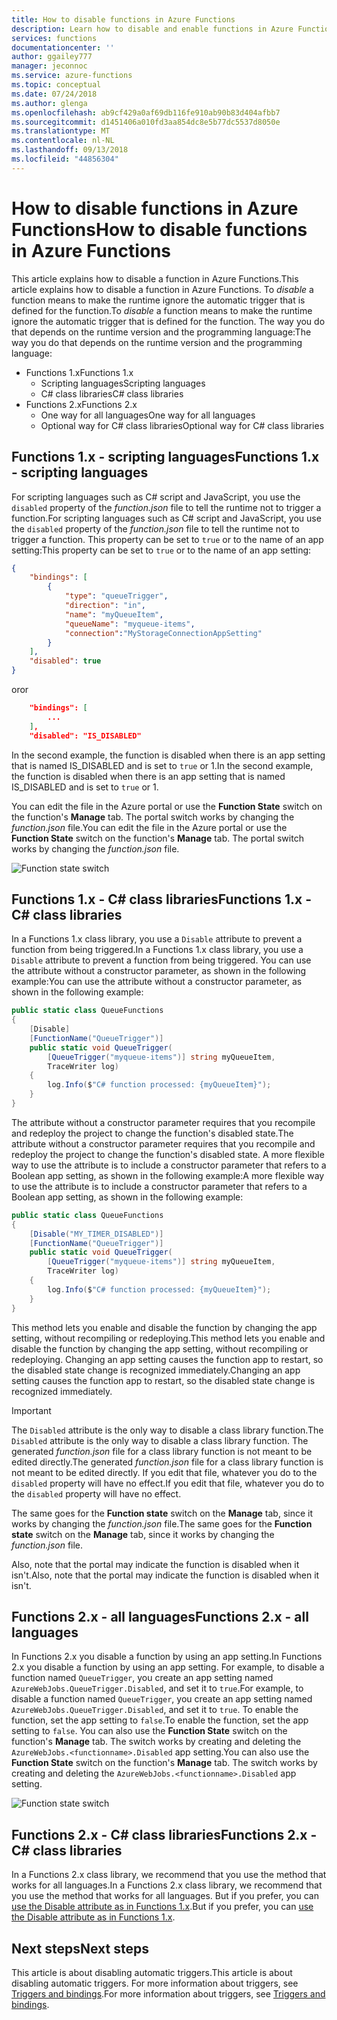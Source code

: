 ```yaml
---
title: How to disable functions in Azure Functions
description: Learn how to disable and enable functions in Azure Functions 1.x and 2.x.
services: functions
documentationcenter: ''
author: ggailey777
manager: jeconnoc
ms.service: azure-functions
ms.topic: conceptual
ms.date: 07/24/2018
ms.author: glenga
ms.openlocfilehash: ab9cf429a0af69db116fe910ab90b83d404afbb7
ms.sourcegitcommit: d1451406a010fd3aa854dc8e5b77dc5537d8050e
ms.translationtype: MT
ms.contentlocale: nl-NL
ms.lasthandoff: 09/13/2018
ms.locfileid: "44856304"
---
```

# <a name="how-to-disable-functions-in-azure-functions"></a><span data-ttu-id="36339-103">How to disable functions in Azure Functions</span><span class="sxs-lookup"><span data-stu-id="36339-103">How to disable functions in Azure Functions</span></span>

<span data-ttu-id="36339-104">This article explains how to disable a function in Azure Functions.</span><span class="sxs-lookup"><span data-stu-id="36339-104">This article explains how to disable a function in Azure Functions.</span></span> <span data-ttu-id="36339-105">To *disable* a function means to make the runtime ignore the automatic trigger that is defined for the function.</span><span class="sxs-lookup"><span data-stu-id="36339-105">To *disable* a function means to make the runtime ignore the automatic trigger that is defined for the function.</span></span> <span data-ttu-id="36339-106">The way you do that depends on the runtime version and the programming language:</span><span class="sxs-lookup"><span data-stu-id="36339-106">The way you do that depends on the runtime version and the programming language:</span></span>

* <span data-ttu-id="36339-107">Functions 1.x</span><span class="sxs-lookup"><span data-stu-id="36339-107">Functions 1.x</span></span>
  * <span data-ttu-id="36339-108">Scripting languages</span><span class="sxs-lookup"><span data-stu-id="36339-108">Scripting languages</span></span>
  * <span data-ttu-id="36339-109">C# class libraries</span><span class="sxs-lookup"><span data-stu-id="36339-109">C# class libraries</span></span>
* <span data-ttu-id="36339-110">Functions 2.x</span><span class="sxs-lookup"><span data-stu-id="36339-110">Functions 2.x</span></span>
  * <span data-ttu-id="36339-111">One way for all languages</span><span class="sxs-lookup"><span data-stu-id="36339-111">One way for all languages</span></span>
  * <span data-ttu-id="36339-112">Optional way for C# class libraries</span><span class="sxs-lookup"><span data-stu-id="36339-112">Optional way for C# class libraries</span></span>

## <a name="functions-1x---scripting-languages"></a><span data-ttu-id="36339-113">Functions 1.x - scripting languages</span><span class="sxs-lookup"><span data-stu-id="36339-113">Functions 1.x - scripting languages</span></span>

<span data-ttu-id="36339-114">For scripting languages such as C# script and JavaScript, you use the `disabled` property of the *function.json* file to tell the runtime not to trigger a function.</span><span class="sxs-lookup"><span data-stu-id="36339-114">For scripting languages such as C# script and JavaScript, you use the `disabled` property of the *function.json* file to tell the runtime not to trigger a function.</span></span> <span data-ttu-id="36339-115">This property can be set to `true` or to the name of an app setting:</span><span class="sxs-lookup"><span data-stu-id="36339-115">This property can be set to `true` or to the name of an app setting:</span></span>

```json
{
    "bindings": [
        {
            "type": "queueTrigger",
            "direction": "in",
            "name": "myQueueItem",
            "queueName": "myqueue-items",
            "connection":"MyStorageConnectionAppSetting"
        }
    ],
    "disabled": true
}
```
<span data-ttu-id="36339-116">or</span><span class="sxs-lookup"><span data-stu-id="36339-116">or</span></span> 

```json
    "bindings": [
        ...
    ],
    "disabled": "IS_DISABLED"
```

<span data-ttu-id="36339-117">In the second example, the function is disabled when there is an app setting that is named IS_DISABLED and is set to `true` or 1.</span><span class="sxs-lookup"><span data-stu-id="36339-117">In the second example, the function is disabled when there is an app setting that is named IS_DISABLED and is set to `true` or 1.</span></span>

<span data-ttu-id="36339-118">You can edit the file in the Azure portal or use the **Function State** switch on the function's **Manage** tab. The portal switch works by changing the *function.json* file.</span><span class="sxs-lookup"><span data-stu-id="36339-118">You can edit the file in the Azure portal or use the **Function State** switch on the function's **Manage** tab. The portal switch works by changing the *function.json* file.</span></span>

![Function state switch](media/disable-function/function-state-switch.png)

## <a name="functions-1x---c-class-libraries"></a><span data-ttu-id="36339-120">Functions 1.x - C# class libraries</span><span class="sxs-lookup"><span data-stu-id="36339-120">Functions 1.x - C# class libraries</span></span>

<span data-ttu-id="36339-121">In a Functions 1.x class library, you use a `Disable` attribute to prevent a function from being triggered.</span><span class="sxs-lookup"><span data-stu-id="36339-121">In a Functions 1.x class library, you use a `Disable` attribute to prevent a function from being triggered.</span></span> <span data-ttu-id="36339-122">You can use the attribute without a constructor parameter, as shown in the following example:</span><span class="sxs-lookup"><span data-stu-id="36339-122">You can use the attribute without a constructor parameter, as shown in the following example:</span></span>

```csharp
public static class QueueFunctions
{
    [Disable]
    [FunctionName("QueueTrigger")]
    public static void QueueTrigger(
        [QueueTrigger("myqueue-items")] string myQueueItem, 
        TraceWriter log)
    {
        log.Info($"C# function processed: {myQueueItem}");
    }
}
```

<span data-ttu-id="36339-123">The attribute without a constructor parameter requires that you recompile and redeploy the project to change the function's disabled state.</span><span class="sxs-lookup"><span data-stu-id="36339-123">The attribute without a constructor parameter requires that you recompile and redeploy the project to change the function's disabled state.</span></span> <span data-ttu-id="36339-124">A more flexible way to use the attribute is to include a constructor parameter that refers to a Boolean app setting, as shown in the following example:</span><span class="sxs-lookup"><span data-stu-id="36339-124">A more flexible way to use the attribute is to include a constructor parameter that refers to a Boolean app setting, as shown in the following example:</span></span>

```csharp
public static class QueueFunctions
{
    [Disable("MY_TIMER_DISABLED")]
    [FunctionName("QueueTrigger")]
    public static void QueueTrigger(
        [QueueTrigger("myqueue-items")] string myQueueItem, 
        TraceWriter log)
    {
        log.Info($"C# function processed: {myQueueItem}");
    }
}
```

<span data-ttu-id="36339-125">This method lets you enable and disable the function by changing the app setting, without recompiling or redeploying.</span><span class="sxs-lookup"><span data-stu-id="36339-125">This method lets you enable and disable the function by changing the app setting, without recompiling or redeploying.</span></span> <span data-ttu-id="36339-126">Changing an app setting causes the function app to restart, so the disabled state change is recognized immediately.</span><span class="sxs-lookup"><span data-stu-id="36339-126">Changing an app setting causes the function app to restart, so the disabled state change is recognized immediately.</span></span>

> [!IMPORTANT]
> <span data-ttu-id="36339-127">The `Disabled` attribute is the only way to disable a class library function.</span><span class="sxs-lookup"><span data-stu-id="36339-127">The `Disabled` attribute is the only way to disable a class library function.</span></span> <span data-ttu-id="36339-128">The generated *function.json* file for a class library function is not meant to be edited directly.</span><span class="sxs-lookup"><span data-stu-id="36339-128">The generated *function.json* file for a class library function is not meant to be edited directly.</span></span> <span data-ttu-id="36339-129">If you edit that file, whatever you do to the `disabled` property will have no effect.</span><span class="sxs-lookup"><span data-stu-id="36339-129">If you edit that file, whatever you do to the `disabled` property will have no effect.</span></span>
>
> <span data-ttu-id="36339-130">The same goes for the **Function state** switch on the **Manage** tab, since it works by changing the *function.json* file.</span><span class="sxs-lookup"><span data-stu-id="36339-130">The same goes for the **Function state** switch on the **Manage** tab, since it works by changing the *function.json* file.</span></span>
>
> <span data-ttu-id="36339-131">Also, note that the portal may indicate the function is disabled when it isn't.</span><span class="sxs-lookup"><span data-stu-id="36339-131">Also, note that the portal may indicate the function is disabled when it isn't.</span></span>



## <a name="functions-2x---all-languages"></a><span data-ttu-id="36339-132">Functions 2.x - all languages</span><span class="sxs-lookup"><span data-stu-id="36339-132">Functions 2.x - all languages</span></span>

<span data-ttu-id="36339-133">In Functions 2.x you disable a function by using an app setting.</span><span class="sxs-lookup"><span data-stu-id="36339-133">In Functions 2.x you disable a function by using an app setting.</span></span> <span data-ttu-id="36339-134">For example, to disable a function named `QueueTrigger`, you create an app setting named `AzureWebJobs.QueueTrigger.Disabled`, and set it to `true`.</span><span class="sxs-lookup"><span data-stu-id="36339-134">For example, to disable a function named `QueueTrigger`, you create an app setting named `AzureWebJobs.QueueTrigger.Disabled`, and set it to `true`.</span></span> <span data-ttu-id="36339-135">To enable the function, set the app setting to `false`.</span><span class="sxs-lookup"><span data-stu-id="36339-135">To enable the function, set the app setting to `false`.</span></span> <span data-ttu-id="36339-136">You can also use the **Function State** switch on the function's **Manage** tab. The switch works by creating and deleting the `AzureWebJobs.<functionname>.Disabled` app setting.</span><span class="sxs-lookup"><span data-stu-id="36339-136">You can also use the **Function State** switch on the function's **Manage** tab. The switch works by creating and deleting the `AzureWebJobs.<functionname>.Disabled` app setting.</span></span>

![Function state switch](media/disable-function/function-state-switch.png)

## <a name="functions-2x---c-class-libraries"></a><span data-ttu-id="36339-138">Functions 2.x - C# class libraries</span><span class="sxs-lookup"><span data-stu-id="36339-138">Functions 2.x - C# class libraries</span></span>

<span data-ttu-id="36339-139">In a Functions 2.x class library, we recommend that you use the method that works for all languages.</span><span class="sxs-lookup"><span data-stu-id="36339-139">In a Functions 2.x class library, we recommend that you use the method that works for all languages.</span></span> <span data-ttu-id="36339-140">But if you prefer, you can [use the Disable attribute as in Functions 1.x](#functions-1x---c-class-libraries).</span><span class="sxs-lookup"><span data-stu-id="36339-140">But if you prefer, you can [use the Disable attribute as in Functions 1.x](#functions-1x---c-class-libraries).</span></span>

## <a name="next-steps"></a><span data-ttu-id="36339-141">Next steps</span><span class="sxs-lookup"><span data-stu-id="36339-141">Next steps</span></span>

<span data-ttu-id="36339-142">This article is about disabling automatic triggers.</span><span class="sxs-lookup"><span data-stu-id="36339-142">This article is about disabling automatic triggers.</span></span> <span data-ttu-id="36339-143">For more information about triggers, see [Triggers and bindings](functions-triggers-bindings.md).</span><span class="sxs-lookup"><span data-stu-id="36339-143">For more information about triggers, see [Triggers and bindings](functions-triggers-bindings.md).</span></span>
